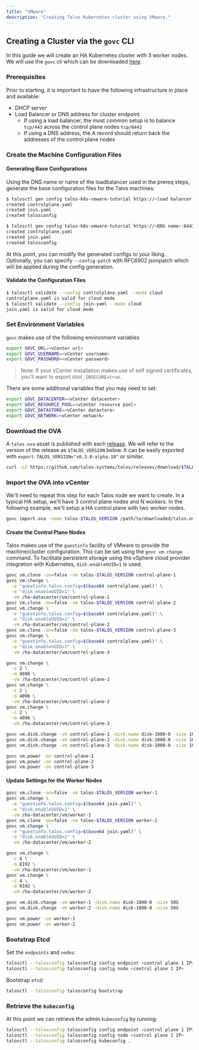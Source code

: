 ```yaml
---
title: "VMware"
description: "Creating Talos Kubernetes cluster using VMware."
---
```


## Creating a Cluster via the `govc` CLI

In this guide we will create an HA Kubernetes cluster with 3 worker nodes.
We will use the `govc` cli which can be downloaded [here](https://github.com/vmware/govmomi/tree/master/govc#installation).

### Prerequisites

Prior to starting, it is important to have the following infrastructure in place and available:

- DHCP server
- Load Balancer or DNS address for cluster endpoint
  - If using a load balancer, the most common setup is to balance `tcp/443` across the control plane nodes `tcp/6443`
  - If using a DNS address, the A record should return back the addresses of the control plane nodes

### Create the Machine Configuration Files

#### Generating Base Configurations

Using the DNS name or name of the loadbalancer used in the prereq steps, generate the base configuration files for the Talos machines:

```bash
$ talosctl gen config talos-k8s-vmware-tutorial https://<load balancer IP or DNS>:<port>
created controlplane.yaml
created join.yaml
created talosconfig
```

```bash
$ talosctl gen config talos-k8s-vmware-tutorial https://<DNS name>:6443
created controlplane.yaml
created join.yaml
created talosconfig
```

At this point, you can modify the generated configs to your liking.
Optionally, you can specify `--config-patch` with RFC6902 jsonpatch which will be applied during the config generation.

#### Validate the Configuration Files

```bash
$ talosctl validate --config controlplane.yaml --mode cloud
controlplane.yaml is valid for cloud mode
$ talosctl validate --config join.yaml --mode cloud
join.yaml is valid for cloud mode
```

### Set Environment Variables

`govc` makes use of the following environment variables

```bash
export GOVC_URL=<vCenter url>
export GOVC_USERNAME=<vCenter username>
export GOVC_PASSWORD=<vCenter password>
```

> Note: If your vCenter installation makes use of self signed certificates, you'll want to export `GOVC_INSECURE=true`.

There are some additional variables that you may need to set:

```bash
export GOVC_DATACENTER=<vCenter datacenter>
export GOVC_RESOURCE_POOL=<vCenter resource pool>
export GOVC_DATASTORE=<vCenter datastore>
export GOVC_NETWORK=<vCenter network>
```

### Download the OVA

A `talos.ova` asset is published with each [release](https://github.com/talos-systems/talos/releases).
We will refer to the version of the release as `$TALOS_VERSION` below.
It can be easily exported with `export TALOS_VERSION="v0.3.0-alpha.10"` or similar.

```bash
curl -LO https://github.com/talos-systems/talos/releases/download/$TALOS_VERSION/talos.ova
```

### Import the OVA into vCenter

We'll need to repeat this step for each Talos node we want to create.
In a typical HA setup, we'll have 3 control plane nodes and N workers.
In the following example, we'll setup a HA control plane with two worker nodes.

```bash
govc import.ova -name talos-$TALOS_VERSION /path/to/downloaded/talos.ova
```

#### Create the Control Plane Nodes

Talos makes use of the `guestinfo` facility of VMware to provide the machine/cluster configuration.
This can be set using the `govc vm.change` command.
To facilitate persistent storage using the vSphere cloud provider integration with Kubernetes, `disk.enableUUID=1` is used.

```bash
govc vm.clone -on=false -vm talos-$TALOS_VERSION control-plane-1
govc vm.change \
  -e "guestinfo.talos.config=$(base64 controlplane.yaml)" \
  -e "disk.enableUUID=1" \
  -vm /ha-datacenter/vm/control-plane-1
govc vm.clone -on=false -vm talos-$TALOS_VERSION control-plane-2
govc vm.change \
  -e "guestinfo.talos.config=$(base64 controlplane.yaml)" \
  -e "disk.enableUUID=1" \
  -vm /ha-datacenter/vm/control-plane-2
govc vm.clone -on=false -vm talos-$TALOS_VERSION control-plane-3
govc vm.change \
  -e "guestinfo.talos.config=$(base64 controlplane.yaml)" \
  -e "disk.enableUUID=1" \
  -vm /ha-datacenter/vm/control-plane-3
```

```bash
govc vm.change \
  -c 2 \
  -m 4096 \
  -vm /ha-datacenter/vm/control-plane-1
govc vm.change \
  -c 2 \
  -m 4096 \
  -vm /ha-datacenter/vm/control-plane-2
govc vm.change \
  -c 2 \
  -m 4096 \
  -vm /ha-datacenter/vm/control-plane-3
```

```bash
govc vm.disk.change -vm control-plane-1 -disk.name disk-1000-0 -size 10G
govc vm.disk.change -vm control-plane-2 -disk.name disk-1000-0 -size 10G
govc vm.disk.change -vm control-plane-3 -disk.name disk-1000-0 -size 10G
```

```bash
govc vm.power -on control-plane-1
govc vm.power -on control-plane-2
govc vm.power -on control-plane-3
```

#### Update Settings for the Worker Nodes

```bash
govc vm.clone -on=false -vm talos-$TALOS_VERSION worker-1
govc vm.change \
  -e "guestinfo.talos.config=$(base64 join.yaml)" \
  -e "disk.enableUUID=1" \
  -vm /ha-datacenter/vm/worker-1
govc vm.clone -on=false -vm talos-$TALOS_VERSION worker-2
govc vm.change \
  -e "guestinfo.talos.config=$(base64 join.yaml)" \
  -e "disk.enableUUID=1" \
  -vm /ha-datacenter/vm/worker-2
```

```bash
govc vm.change \
  -c 4 \
  -m 8192 \
  -vm /ha-datacenter/vm/worker-1
govc vm.change \
  -c 4 \
  -m 8192 \
  -vm /ha-datacenter/vm/worker-2
```

```bash
govc vm.disk.change -vm worker-1 -disk.name disk-1000-0 -size 50G
govc vm.disk.change -vm worker-2 -disk.name disk-1000-0 -size 50G
```

```bash
govc vm.power -on worker-1
govc vm.power -on worker-2
```

### Bootstrap Etcd

Set the `endpoints` and `nodes`:

```bash
talosctl --talosconfig talosconfig config endpoint <control plane 1 IP>,<control plane 2 IP>,<control plane 3 IP>
talosctl --talosconfig talosconfig config node <control plane 1 IP>
```

Bootstrap `etcd`:

```bash
talosctl --talosconfig talosconfig bootstrap
```

### Retrieve the `kubeconfig`

At this point we can retrieve the admin `kubeconfig` by running:

```bash
talosctl --talosconfig talosconfig config endpoint <control plane 1 IP>
talosctl --talosconfig talosconfig config node <control plane 1 IP>
talosctl --talosconfig talosconfig kubeconfig .
```
